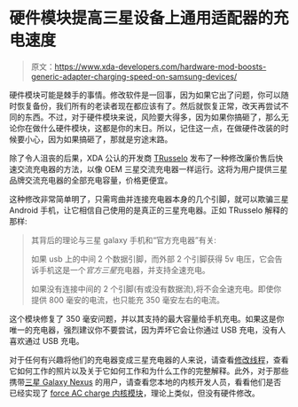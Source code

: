 # 硬件模块提高三星设备上通用适配器的充电速度

> 原文：<https://www.xda-developers.com/hardware-mod-boosts-generic-adapter-charging-speed-on-samsung-devices/>

硬件模块可能是棘手的事情。修改软件是一回事，因为如果它出了问题，你可以随时恢复备份，我们所有的老读者现在都应该有了。然后就恢复正常，改天再尝试不同的东西。不过，对于硬件模块来说，风险要大得多，因为如果你搞砸了，那么无论你在做什么硬件模块，这都是你的末日。所以，记住这一点，在做硬件改装的时候要小心，因为如果搞砸了，那就是穷途末路。

除了令人沮丧的后果，XDA 公认的开发商 [TRusselo](http://forum.xda-developers.com/member.php?u=3531712) 发布了一种修改廉价售后快速交流充电器的方法，以像 OEM 三星交流充电器一样运行。这将为用户提供三星品牌交流充电器的全部充电容量，价格更便宜。

这种修改非常简单明了，只需弯曲并连接充电器本身的几个引脚，就可以欺骗三星 Android 手机，让它相信自己使用的是真正的三星充电器。正如 TRusselo 解释的那样:

> 其背后的理论与三星 galaxy 手机和“官方充电器”有关:
> 
> 如果 usb 上的中间 2 个数据引脚，而外部 2 个引脚获得 5v 电压，它会告诉手机这是一个*官方三星*充电器，并支持全速充电。
> 
> 如果没有连接中间的 2 个引脚(有或没有数据流),将不会全速充电。即使你提供 800 毫安的电流，也只能充 350 毫安左右的电流。

这个模块修复了 350 毫安问题，并以其支持的最大容量给手机充电。如果这是你唯一的充电器，强烈建议你不要尝试，因为弄坏它会让你通过 USB 充电，没有人喜欢通过 USB 充电。

对于任何有兴趣将他们的充电器变成三星充电器的人来说，请查看[修改线程](http://forum.xda-developers.com/showthread.php?t=1384253)，查看它如何工作的照片以及关于它如何工作和为什么工作的完整解释。此外，对于那些携带[三星 Galaxy Nexus](http://forum.xda-developers.com/forumdisplay.php?f=1336) 的用户，请查看您本地的内核开发人员，看看他们是否已经实现了 [force AC charge 内核模块](http://www.xda-developers.com/android/kernel-patch-allows-force-ac-charge-for-faster-charging/)，理论上类似，但没有硬件修改。